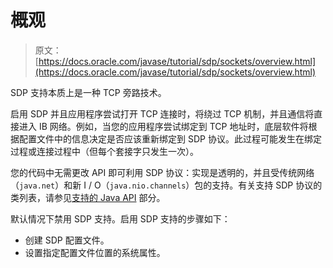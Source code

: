 # 概观

> 原文： [https://docs.oracle.com/javase/tutorial/sdp/sockets/overview.html](https://docs.oracle.com/javase/tutorial/sdp/sockets/overview.html)

SDP 支持本质上是一种 TCP 旁路技术。

启用 S​​DP 并且应用程序尝试打开 TCP 连接时，将绕过 TCP 机制，并且通信将直接进入 IB 网络。例如，当您的应用程序尝试绑定到 TCP 地址时，底层软件将根据配置文件中的信息决定是否应该重新绑定到 SDP 协议。此过程可能发生在绑定过程或连接过程中（但每个套接字只发生一次）。

您的代码中无需更改 API 即可利用 SDP 协议：实现是透明的，并且受传统网络（`java.net`）和新 I / O（`java.nio.channels`）包的支持。有关支持 SDP 协议的类列表，请参见[支持的 Java API](supported.html) 部分。

默认情况下禁用 SDP 支持。启用 S​​DP 支持的步骤如下：

*   创建 SDP 配置文件。
*   设置指定配置文件位置的系统属性。